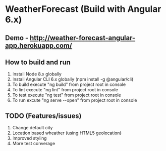 # WeatherForecast (Build with Angular 6.x)

## Demo - http://weather-forecast-angular-app.herokuapp.com/ 

## How to build and run
1. Install Node 8.x globally
2. Install Angular CLI 6.x globally (npm install -g @angular/cli)
3. To build execute "ng build" from project root in console
4. To lint execute "ng lint" from project root in console
5. To test execute "ng test" from project root in console
6. To run excute "ng serve --open" from project root in console

## TODO (Features/issues)
1. Change default city
2. Location based wheather (using HTML5 geolocation)
3. Improved styling
4. More test converage
